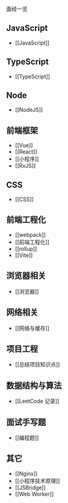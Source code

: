面经一览
## JavaScript
- [[JavaScript]]
## TypeScript
- [[TypeScript]]
## Node
- [[NodeJS]]
## 前端框架
- [[Vue]]
- [[React]]
- [[小程序]]
- [[RxJS]]
## CSS
- [[CSS]]
## 前端工程化
- [[webpack]]
- [[前端工程化]]
- [[rollup]]
- [[Vite]]
## 浏览器相关
- [[浏览器]]
## 网络相关
- [[网络与缓存]]
## 项目工程
- [[总结项目知识点]]
## 数据结构与算法
- [[LeetCode 记录]]
## 面试手写题
- [[编程题]]
## 其它
- [[Nginx]]
- [[小程序技术原理]]
- [[JSBridge]]
- [[Web Worker]]